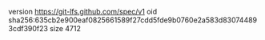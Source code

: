 version https://git-lfs.github.com/spec/v1
oid sha256:635cb2e900eaf0825661589f27cdd5fde9b0760e2a583d830744893cdf390f23
size 4712
